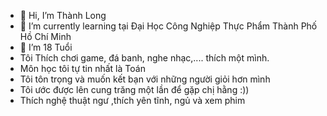 - 👋 Hi, I’m Thành Long
- 🌱 I’m currently learning tại Đại Học Công Nghiệp Thực Phẩm Thành Phố Hồ Chí Minh 
- 💞️ I’m  18 Tuổi
- Tôi Thích chơi game, đá banh, nghe nhạc,.... thích một mình.
- Môn học tôi tự tin nhất là Toán
- Tôi tôn trọng và muốn kết bạn với những người giỏi hơn mình 
- Tôi ước được lên cung trăng một lần để gặp chị hằng :))
- Thích nghệ thuật ngư ,thích yên tĩnh, ngủ và xem phim 
<!---
TLONG03/TLONG03 is a ✨ special ✨ repository because its `README.md` (this file) appears on your GitHub profile.
You can click the Preview link to take a look at your changes.
---
